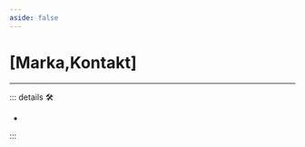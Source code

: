 ```yaml
---
aside: false
---
```

# <py>[<labor>Marka</labor>,<motor>Kontakt</motor>]</py>

---

<!-- =================================================== -->
<!-- =================================================== -->
<!-- =================================================== -->
<!-- =================================================== -->
<!-- =================================================== -->
::: details 🛠

-

:::
